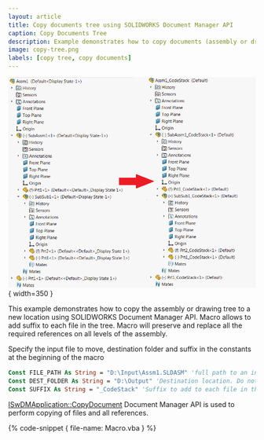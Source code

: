 ```yaml
---
layout: article
title: Copy documents tree using SOLIDWORKS Document Manager API
caption: Copy Documents Tree
description: Example demonstrates how to copy documents (assembly or drawing) tree to a new location by adding the suffix to each file preserving the references using SOLIDWORKS Document Manager API
image: copy-tree.png
labels: [copy tree, copy documents]
---
```

![SOLIDWORKS Assembly tree copied and suffix is added for each file](copy-tree.png){ width=350 }

This example demonstrates how to copy the assembly or drawing tree to a new location using SOLIDWORKS Document Manager API. Macro allows to add suffix to each file in the tree. Macro will preserve and replace all the required references on all levels of the assembly.

Specify the input file to move, destination folder and suffix in the constants at the beginning of the macro

~~~ vb
Const FILE_PATH As String = "D:\Input\Assm1.SLDASM" 'full path to an input assembly or drawing
Const DEST_FOLDER As String = "D:\Output" 'Destination location. Do not add the backslash '\' at the end of the folder path
Const SUFFIX As String = "_CodeStack" 'Suffix to add to each file in the tree
~~~

[ISwDMApplication::CopyDocument](http://help.solidworks.com/2018/english/api/swdocmgrapi/solidworks.interop.swdocumentmgr~solidworks.interop.swdocumentmgr.iswdmapplication~copydocument.html) Document Manager API is used to perform copying of files and all references.

{% code-snippet { file-name: Macro.vba } %}
